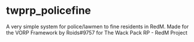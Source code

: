 # twprp_policefine
 A very simple system for police/lawmen to fine residents in RedM. Made for the VORP Framework by Roids#9757 for The Wack Pack RP - RedM Project
